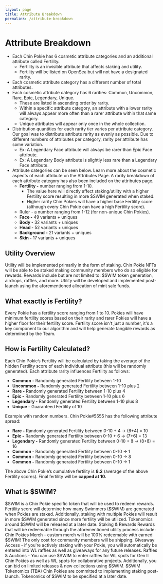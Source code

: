 ```yaml
---
layout: page
title: Attribute Breakdown
permalink: /attribute-breakdown
---
```

# Attribute Breakdown 
- Each Chin Pokie has 6 cosmetic attribute categories and an additional attribute called Fertility. 
  - Fertility is an invisible attribute that affects staking and utility. 
  - Fertility will be listed on OpenSea but will not have a designated rarity. 
- Each cosmetic attribute category has a different number of total attributes.
- Each cosmetic attribute category has 6 rarities: Common, Uncommon, Rare, Epic, Legendary, Unique.
  - These are listed in ascending order by rarity. 
  - Within a specific attribute category, an attribute with a lower rarity will always appear more often than a rarer attribute within that same category. 
  - Unique attributes will appear only once in the whole collection. 
- Distribution quantities for each rarity tier varies per attribute category. Our goal was to distribute attribute rarity as evenly as possible. Due to different numbers of attributes per category, rarity per attribute has some variation. 
  - Ex:  A Legendary Face attribute will always be rarer than Epic Face attribute. 
  - Ex: A Legendary Body attribute is slightly less rare than a Legendary Face attribute. 
- Attribute categories can be seen below. Learn more about the cosmetic aspects of each attribute on the Attributes Page. A rarity breakdown of each attribute category has also been included on the attributes page. 
  - **Fertility -** number ranging from 1-10. 
    - The value here will directly affect staking/utility with a higher Fertility score resulting in more \$SWIM generated when staked. 
    - Higher rarity Chin Pokies will have a higher base Fertility score (although every Chin Pokie can have a high Fertility score). 
  - Ruler - a number ranging from 1-12 (for non-unique Chin Pokies). 
  - **Face -** 49 variants + uniques
  - **Body -** 32 variants + uniques
  - **Head -** 52 variants + uniques
  - **Background -** 21 variants + uniques
  - **Skin -** 17 variants + uniques
## Utility Overview
Utility will be implemented primarily in the form of staking. Chin Pokie NFTs will be able to be staked making community members who do so eligible for rewards. Rewards include but are not limited to: \$SWIM token generation, airdrops, raffles, and more. Utility will be developed and implemented post-launch using the aforementioned allocation of mint sale funds. 
## What exactly is Fertility?
Every Pokie has a fertility score ranging from 1 to 10. Pokies will have minimum fertility scores based on their rarity and rarer Pokies will have a higher floor for their fertility score. Fertility score isn't just a number, it's a key component to our algorithm and will help generate tangible rewards as determined by the Team.
## How is Fertility Calculated?
Each Chin Pokie’s Fertility will be calculated by taking the average of the hidden Fertility score of each individual attribute (this will be randomly generated). Each attribute rarity influences Fertility as follows:
- **Common -** Randomly generated Fertility between 1-10
- **Uncommon -** Randomly generated Fertility between 1-10 plus 2
- **Rare -** Randomly generated Fertility between 1-10  plus 4
- **Epic -** Randomly generated Fertility between 1-10 plus 6
- **Legendary -** Randomly generated Fertility between 1-10 plus 8
- **Unique -** Guaranteed Fertility of 10

Example with random numbers.
Chin Pokie#5555 has the following attribute spread:
 - **Rare -**  Randomly generated Fertility between 0-10 + 4 -> (6+4) = 10
 - **Epic -** Randomly generated Fertility between 0-10 + 6 -> (7+6) = 13
 - **Legendary -** Randomly generated Fertility between 0-10 + 8 -> (8+8) = 16
 - **Common -** Randomly generated Fertility between 0-10 -> 1
 - **Common -** Randomly generated Fertility between 0-10 -> 8
 - **Common -** Randomly generated Fertility between 0-10 -> 1
> 
The above Chin Pokie’s cumulative fertility is **8.2** (average of the above Fertility scores). 
Final fertility will be **capped at 10.** 


## What is \$SWIM?
\$SWIM is a Chin Pokie specific token that will be used to redeem rewards. Fertility score will determine how many Swimmers (\$SWIM) are generated when Pokies are staked. Additionally, staking with multiple Pokies will result in more \$SWIM generated since more fertility will be utilized. Tokenomics around \$SWIM will be released at a later date. 
Staking & Rewards
Rewards that will be redeemable through the aforementioned utility process include:
Chin Pokies Merch - custom merch will be 100% redeemable with earned \$SWIM! The only cost for community members will be shipping.
Giveaway Access - if you're actively staking with your Pokie, you will automatically be entered into WL raffles as well as giveaways for any future releases.
Raffles & Auctions - You can use \$SWIM to enter raffles for WL spots for Gen II Chin Pokies as well as WL spots for collaborative projects. Additionally, you can bid on limited releases & new collections using \$SWIM.
\$SWIM Tokenomics (TBA)
Chin Pokies are committed to implementing staking post-launch. Tokenomics of \$SWIM to be specified at a later date. 
